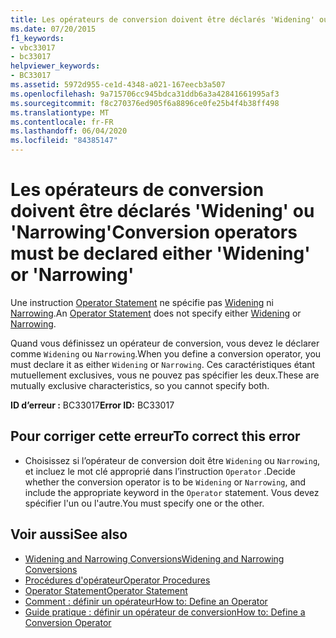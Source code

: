 ```yaml
---
title: Les opérateurs de conversion doivent être déclarés 'Widening' ou 'Narrowing'
ms.date: 07/20/2015
f1_keywords:
- vbc33017
- bc33017
helpviewer_keywords:
- BC33017
ms.assetid: 5972d955-ce1d-4348-a021-167eecb3a507
ms.openlocfilehash: 9a715706cc945bdca31ddb6a3a42841661995af3
ms.sourcegitcommit: f8c270376ed905f6a8896ce0fe25b4f4b38ff498
ms.translationtype: MT
ms.contentlocale: fr-FR
ms.lasthandoff: 06/04/2020
ms.locfileid: "84385147"
---
```

# <a name="conversion-operators-must-be-declared-either-widening-or-narrowing"></a><span data-ttu-id="0658c-102">Les opérateurs de conversion doivent être déclarés 'Widening' ou 'Narrowing'</span><span class="sxs-lookup"><span data-stu-id="0658c-102">Conversion operators must be declared either 'Widening' or 'Narrowing'</span></span>
<span data-ttu-id="0658c-103">Une instruction [Operator Statement](../language-reference/statements/operator-statement.md) ne spécifie pas [Widening](../language-reference/modifiers/widening.md) ni [Narrowing](../language-reference/modifiers/narrowing.md).</span><span class="sxs-lookup"><span data-stu-id="0658c-103">An [Operator Statement](../language-reference/statements/operator-statement.md) does not specify either [Widening](../language-reference/modifiers/widening.md) or [Narrowing](../language-reference/modifiers/narrowing.md).</span></span>  
  
 <span data-ttu-id="0658c-104">Quand vous définissez un opérateur de conversion, vous devez le déclarer comme `Widening` ou `Narrowing`.</span><span class="sxs-lookup"><span data-stu-id="0658c-104">When you define a conversion operator, you must declare it as either `Widening` or `Narrowing`.</span></span> <span data-ttu-id="0658c-105">Ces caractéristiques étant mutuellement exclusives, vous ne pouvez pas spécifier les deux.</span><span class="sxs-lookup"><span data-stu-id="0658c-105">These are mutually exclusive characteristics, so you cannot specify both.</span></span>  
  
 <span data-ttu-id="0658c-106">**ID d’erreur :** BC33017</span><span class="sxs-lookup"><span data-stu-id="0658c-106">**Error ID:** BC33017</span></span>  
  
## <a name="to-correct-this-error"></a><span data-ttu-id="0658c-107">Pour corriger cette erreur</span><span class="sxs-lookup"><span data-stu-id="0658c-107">To correct this error</span></span>  
  
- <span data-ttu-id="0658c-108">Choisissez si l’opérateur de conversion doit être `Widening` ou `Narrowing`, et incluez le mot clé approprié dans l’instruction `Operator` .</span><span class="sxs-lookup"><span data-stu-id="0658c-108">Decide whether the conversion operator is to be `Widening` or `Narrowing`, and include the appropriate keyword in the `Operator` statement.</span></span> <span data-ttu-id="0658c-109">Vous devez spécifier l'un ou l'autre.</span><span class="sxs-lookup"><span data-stu-id="0658c-109">You must specify one or the other.</span></span>  
  
## <a name="see-also"></a><span data-ttu-id="0658c-110">Voir aussi</span><span class="sxs-lookup"><span data-stu-id="0658c-110">See also</span></span>

- [<span data-ttu-id="0658c-111">Widening and Narrowing Conversions</span><span class="sxs-lookup"><span data-stu-id="0658c-111">Widening and Narrowing Conversions</span></span>](../programming-guide/language-features/data-types/widening-and-narrowing-conversions.md)
- [<span data-ttu-id="0658c-112">Procédures d'opérateur</span><span class="sxs-lookup"><span data-stu-id="0658c-112">Operator Procedures</span></span>](../programming-guide/language-features/procedures/operator-procedures.md)
- [<span data-ttu-id="0658c-113">Operator Statement</span><span class="sxs-lookup"><span data-stu-id="0658c-113">Operator Statement</span></span>](../language-reference/statements/operator-statement.md)
- [<span data-ttu-id="0658c-114">Comment : définir un opérateur</span><span class="sxs-lookup"><span data-stu-id="0658c-114">How to: Define an Operator</span></span>](../programming-guide/language-features/procedures/how-to-define-an-operator.md)
- [<span data-ttu-id="0658c-115">Guide pratique : définir un opérateur de conversion</span><span class="sxs-lookup"><span data-stu-id="0658c-115">How to: Define a Conversion Operator</span></span>](../programming-guide/language-features/procedures/how-to-define-a-conversion-operator.md)
